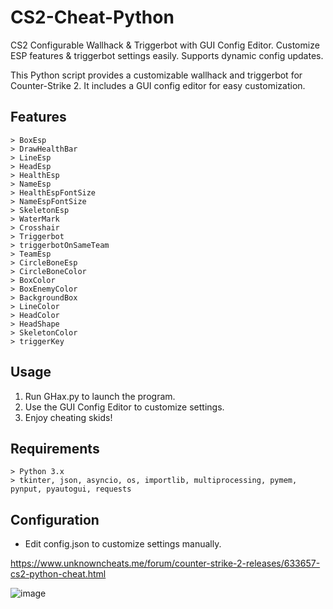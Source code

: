 # CS2-Cheat-Python
CS2 Configurable Wallhack &amp; Triggerbot with GUI Config Editor. Customize ESP features &amp; triggerbot settings easily. Supports dynamic config updates.

This Python script provides a customizable wallhack and triggerbot for Counter-Strike 2. It includes a GUI config editor for easy customization.


## Features
```
> BoxEsp
> DrawHealthBar
> LineEsp
> HeadEsp
> HealthEsp
> NameEsp
> HealthEspFontSize
> NameEspFontSize
> SkeletonEsp
> WaterMark
> Crosshair
> Triggerbot
> triggerbotOnSameTeam
> TeamEsp
> CircleBoneEsp
> CircleBoneColor
> BoxColor
> BoxEnemyColor
> BackgroundBox
> LineColor
> HeadColor
> HeadShape
> SkeletonColor
> triggerKey
```
## Usage
1. Run GHax.py to launch the program.
2. Use the GUI Config Editor to customize settings.
3. Enjoy cheating skids!

## Requirements
```
> Python 3.x
> tkinter, json, asyncio, os, importlib, multiprocessing, pymem, pynput, pyautogui, requests
```

## Configuration
- Edit config.json to customize settings manually.

https://www.unknowncheats.me/forum/counter-strike-2-releases/633657-cs2-python-cheat.html

![image](https://github.com/Cr0mb/CS2-Cheat-Python/assets/137664526/8d473586-730b-43c1-9298-bb38518d54c6)
